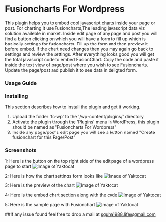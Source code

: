 # Fusioncharts For Wordpress
This plugin helps you to embed cool javascript charts inside your page or post. For charting it use Fusioncharts,The
leading javascript data viz solution availeble in market. Inside edit page of any page and post you will find a button
clicking on which you will have a form to fill up which is basically settings for fusioncharts. Fill up the form and
then preview it before embed. If the chart need changes then you may again go back to settings and review the settings.
After everything looks good you will get the total javascript code to embed FusionChart. Copy the code and paste it 
inside the text view of page/post where you wish to see Fusioncharts. Update the page/post and publish it to see data
in deligted form.


### Usage Guide
	

### Installing
This section describes how to install the plugin and get it working.

1.	Upload the folder 'fc-wp' to the '/wp-content/plugins/' directory
2.	Activate the plugin through the 'Plugins' menu in WordPress, this plugin should be named as "Fusioncharts For Wordpress"
3.	Inside any page/post's edit page you will see a button named "Create fusionchart for this Page/Post"

### Screenshots
1: Here is the button on the top right side of the edit page of a wordpress page to start
	![Image of Yaktocat](http://i.imgur.com/GRCGemK.png)
	
2: Here is how the chart settings form looks like
	![Image of Yaktocat](http://i.imgur.com/oaP7lp5.png)
	
3: Here is the preview of the chart
	![Image of Yaktocat](http://i.imgur.com/Jm2eJwY.png)		
	
4: Here is the embed chart section along with the code
	![Image of Yaktocat](http://i.imgur.com/lvAYx98.png)
	
5: Here is the sample page with Fusionchart
	![Image of Yaktocat](http://i.imgur.com/oB8rDdo.png)


##If any issue found feel free to drop a mail at sguha1988.life@gmail.com
